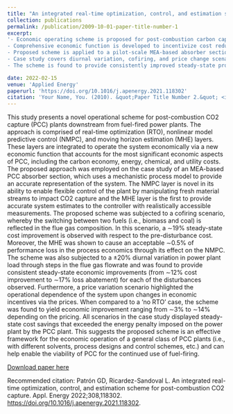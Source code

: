 ```yaml
---
title: "An integrated real-time optimization, control, and estimation scheme for post-combustion CO2 capture"
collection: publications
permalink: /publication/2009-10-01-paper-title-number-1
excerpt: 
'- Economic operating scheme is proposed for post-combustion carbon capture plants. <br/>
- Comprehensive economic function is developed to incentivize cost reduction. <br/>
- Proposed scheme is applied to a pilot-scale MEA-based absorber section case study. <br/> 
- Case study covers diurnal variation, cofiring, and price change scenarios. <br/> 
- The scheme is found to provide consistently improved steady-state process economics. '

date: 2022-02-15
venue: 'Applied Energy'
paperurl: 'https://doi.org/10.1016/j.apenergy.2021.118302'
citation: 'Your Name, You. (2010). &quot;Paper Title Number 2.&quot; <i>Journal 1</i>. 1(2).'
---
```

This study presents a novel operational scheme for post-combustion CO2 capture (PCC) plants downstream from fuel-fired power plants. The approach is comprised of real-time optimization (RTO), nonlinear model predictive control (NMPC), and moving horizon estimation (MHE) layers. These layers are integrated to operate the system economically via a new economic function that accounts for the most significant economic aspects of PCC, including the carbon economy, energy, chemical, and utility costs. The proposed approach was employed on the case study of an MEA-based PCC absorber section, which uses a mechanistic process model to provide an accurate representation of the system. The NMPC layer is novel in its ability to enable flexible control of the plant by manipulating fresh material streams to impact CO2 capture and the MHE layer is the first to provide accurate system estimates to the controller with realistically accessible measurements. The proposed scheme was subjected to a cofiring scenario, whereby the switching between two fuels (i.e., biomass and coal) is reflected in the flue gas composition. In this scenario, a ∼19% steady-state cost improvement is observed with respect to the pre-disturbance cost. Moreover, the MHE was shown to cause an acceptable ∼0.5% of performance loss in the process economics through its effect on the NMPC. The scheme was also subjected to a ±20% diurnal variation in power plant load through steps in the flue gas flowrate and was found to provide consistent steady-state economic improvements (from ∼12% cost improvement to ∼17% loss abatement) for each of the disturbances observed. Furthermore, a price variation scenario highlighted the operational dependence of the system upon changes in economic incentives via the prices. When compared to a ‘no RTO’ case, the scheme was found to yield economic improvement ranging from ∼3% to ∼14% depending on the pricing. All scenarios in the case study displayed steady-state cost savings that exceeded the energy penalty imposed on the power plant by the PCC plant. This suggests the proposed scheme is an effective framework for the economic operation of a general class of PCC plants (i.e., with different solvents, process designs and control schemes, etc.) and can help enable the viability of PCC for the continued use of fuel-firing.

[Download paper here](https://doi.org/10.1016/j.apenergy.2021.118302)

Recommended citation: Patrón GD, Ricardez-Sandoval L. An integrated real-time optimization, control, and estimation scheme for post-combustion CO2 capture. Appl. Energy 2022;308,118302. https://doi.org/10.1016/j.apenergy.2021.118302.
